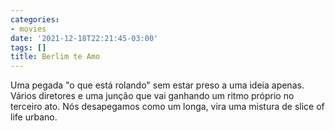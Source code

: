 ```yaml
---
categories:
- movies
date: '2021-12-18T22:21:45-03:00'
tags: []
title: Berlim te Amo
---
```


Uma pegada "o que está rolando" sem estar preso a uma ideia apenas. Vários diretores e uma junção que vai ganhando um ritmo próprio no terceiro ato. Nós desapegamos como um longa, vira uma mistura de slice of life urbano.
